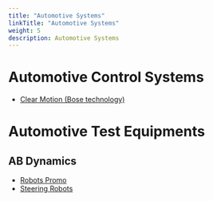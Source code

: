 ```yaml
---
title: "Automotive Systems"
linkTitle: "Automotive Systems"
weight: 5
description: Automotive Systems
---
```


# Automotive Control Systems

* [Clear Motion (Bose technology)](https://www.clearmotion.com/)

# Automotive Test Equipments

## AB Dynamics
* [Robots Promo](https://www.youtube.com/watch?v=5JR_9GVVt0I)
* [Steering Robots](https://www.abdynamics.com/en/products/track-testing/driving-robots/steering-robots)
